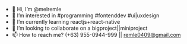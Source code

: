 - 👋 Hi, I’m @melremle
- 👀 I’m interested in #programming #fontenddev #ui|uxdesign 
- 🌱 I’m currently learning reactjs+react-native
- 💞️ I’m looking to collaborate on a bigproject||miniproject
- 📫 How to reach me? (+63) 955-0944-999 || remle0409@gmail.com

<!---
melremle/melremle is a ✨ special ✨ repository because its `README.md` (this file) appears on your GitHub profile.
You can click the Preview link to take a look at your changes.
--->
